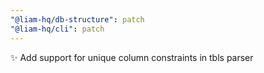 ```yaml
---
"@liam-hq/db-structure": patch
"@liam-hq/cli": patch
---
```


✨ Add support for unique column constraints in tbls parser
